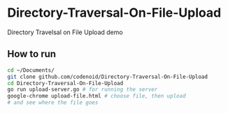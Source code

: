 # Directory-Traversal-On-File-Upload
Directory Travelsal on File Upload demo

## How to run

```bash
cd ~/Documents/
git clone github.com/codenoid/Directory-Traversal-On-File-Upload
cd Directory-Traversal-On-File-Upload
go run upload-server.go # for running the server
google-chrome upload-file.html # choose file, then upload
# and see where the file goes
```
